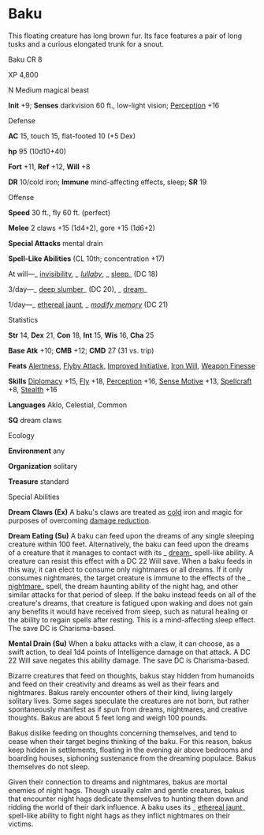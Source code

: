 # Baku

This floating creature has long brown fur. Its face features a pair of long tusks and a curious elongated trunk for a snout.

Baku CR 8

XP 4,800

N Medium magical beast

**Init** +9; **Senses** darkvision 60 ft., low-light vision; [Perception](skills/perception.md#_perception) +16

Defense

**AC** 15, touch 15, flat-footed 10 (+5 Dex)

**hp** 95 (10d10+40)

**Fort** +11, **Ref** +12, **Will** +8

**DR** 10/cold iron; **Immune** mind-affecting effects, sleep; **SR** 19

Offense

**Speed** 30 ft., fly 60 ft. (perfect)

**Melee** 2 claws +15 (1d4+2), gore +15 (1d6+2)

**Special Attacks** mental drain

**Spell-Like Abilities** (CL 10th; concentration +17)

At will—_ [invisibility](spells/invisibility.md#_invisibility)_, _ [lullaby](spells/lullaby.md#_lullaby)_, _ [sleep](spells/sleep.md#_sleep)_ (DC 18)

3/day—_ [deep slumber](spells/deepSlumber.md#_deep-slumber)_ (DC 20), _ [dream](spells/dream.md#_dream)_

1/day—_ [ethereal jaunt](spells/etherealJaunt.md#_ethereal-jaunt)_, _ [modify memory](spells/modifyMemory.md#_modify-memory)_ (DC 21)

Statistics

**Str** 14, **Dex** 21, **Con** 18, **Int** 15, **Wis** 16, **Cha** 25

**Base Atk** +10; **CMB** +12; **CMD** 27 (31 vs. trip)

**Feats** [Alertness](feats.md#_alertness), [Flyby Attack](monsters/monsterFeats.md#_flyby-attack), [Improved Initiative](feats.md#_improved-initiative), [Iron Will](feats.md#_iron-will), [Weapon Finesse](feats.md#_weapon-finesse)

**Skills** [Diplomacy](skills/diplomacy.md#_diplomacy) +15, [Fly](skills/fly.md#_fly) +18, [Perception](skills/perception.md#_perception) +16, [Sense Motive](skills/senseMotive.md#_sense-motive) +13, [Spellcraft](skills/spellcraft.md#_spellcraft) +8, [Stealth](skills/stealth.md#_stealth) +16

**Languages** Aklo, Celestial, Common

**SQ** dream claws

Ecology

**Environment** any

**Organization** solitary

**Treasure** standard

Special Abilities

**Dream Claws (Ex)** A baku's claws are treated as [cold](monsters/creatureTypes.md#_cold-subtype) iron and magic for purposes of overcoming [damage reduction](monsters/universalMonsterRules.md#_damage-reduction-(ex-or-su)).

**Dream Eating (Su)** A baku can feed upon the dreams of any single sleeping creature within 100 feet. Alternatively, the baku can feed upon the dreams of a creature that it manages to contact with its _ [dream](spells/dream.md#_dream)_ spell-like ability. A creature can resist this effect with a DC 22 Will save. When a baku feeds in this way, it can elect to consume only nightmares or all dreams. If it only consumes nightmares, the target creature is immune to the effects of the _ [nightmare](spells/nightmare.md#_nightmare)_ spell, the dream haunting ability of the night hag, and other similar attacks for that period of sleep. If the baku instead feeds on all of the creature's dreams, that creature is fatigued upon waking and does not gain any benefits it would have received from sleep, such as natural healing or the ability to regain spells after resting. This is a mind-affecting sleep effect. The save DC is Charisma-based.

**Mental Drain (Su)** When a baku attacks with a claw, it can choose, as a swift action, to deal 1d4 points of Intelligence damage on that attack. A DC 22 Will save negates this ability damage. The save DC is Charisma-based.

Bizarre creatures that feed on thoughts, bakus stay hidden from humanoids and feed on their creativity and dreams as well as their fears and nightmares. Bakus rarely encounter others of their kind, living largely solitary lives. Some sages speculate the creatures are not born, but rather spontaneously manifest as if spun from dreams, nightmares, and creative thoughts. Bakus are about 5 feet long and weigh 100 pounds.

Bakus dislike feeding on thoughts concerning themselves, and tend to cease when their target begins thinking of the baku. For this reason, bakus keep hidden in settlements, floating in the evening air above bedrooms and boarding houses, siphoning sustenance from the dreaming populace. Bakus themselves do not sleep.

Given their connection to dreams and nightmares, bakus are mortal enemies of night hags. Though usually calm and gentle creatures, bakus that encounter night hags dedicate themselves to hunting them down and ridding the world of their dark influence. A baku uses its _ [ethereal jaunt](spells/etherealJaunt.md#_ethereal-jaunt)_ spell-like ability to fight night hags as they inflict nightmares on their victims.

